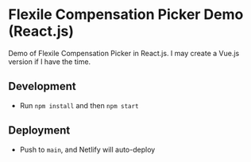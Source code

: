 # Flexile Compensation Picker Demo (React.js)

Demo of Flexile Compensation Picker in React.js. I may create a Vue.js version if I have the time.

## Development

- Run `npm install` and then `npm start`

## Deployment

- Push to `main`, and Netlify will auto-deploy
